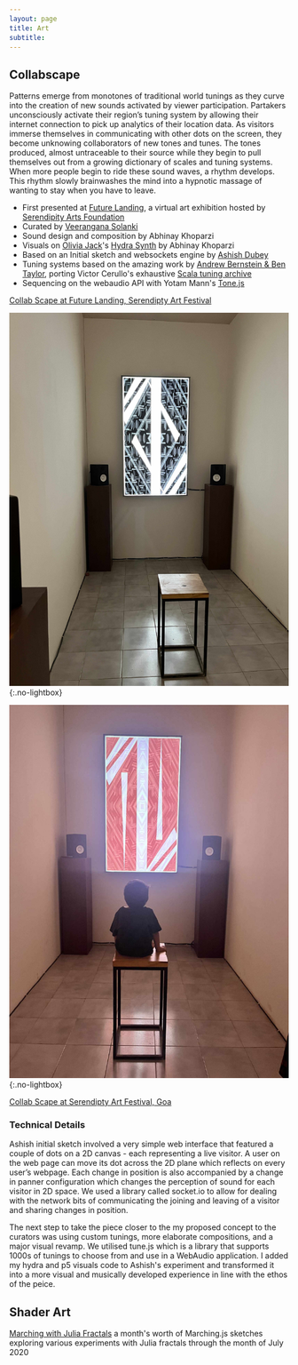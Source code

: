 ```yaml
---
layout: page
title: Art
subtitle:
---
```


## Collabscape

Patterns emerge from monotones of traditional world tunings as they curve into the creation of new sounds activated by viewer participation. Partakers unconsciously activate their region’s tuning system by allowing their internet connection to pick up analytics of their location data. As visitors immerse themselves in communicating with other dots on the screen, they become unknowing collaborators of new tones and tunes. The tones produced, almost untraceable to their source while they begin to pull themselves out from a growing dictionary of scales and tuning systems. When more people begin to ride these sound waves, a rhythm develops. This rhythm slowly brainwashes the mind into a hypnotic massage of wanting to stay when you have to leave.

* First presented at [Future Landing](http://futurelanding.serendipityartsvirtual.com/), a virtual art exhibition hosted by [Serendipity Arts Foundation](http://serendipityarts.org/)
* Curated by [Veerangana Solanki](https://www.serendipityartsfestival.com/curator/veerangana-solanki)
* Sound design and composition by Abhinay Khoparzi
* Visuals on [Olivia Jack](https://ojack.xyz)'s [Hydra Synth](https://hydra.ojack.xyz) by Abhinay Khoparzi
* Based on an Initial sketch and websockets engine by [Ashish Dubey](https://instagram.com/dash1291)
* Tuning systems based on the amazing work by [Andrew Bernstein & Ben Taylor](https://github.com/abbernie/tune/), porting Victor Cerullo's exhaustive [Scala tuning archive](https://www.huygens-fokker.org/scala/)
* Sequencing on the webaudio API with Yotam Mann's [Tone.js](http://tonejs.github.io/)

[Collab Scape at Future Landing, Serendipty Art Festival](art/collabscape/newgrab.mp4)

![Collab Scape at Serendipty Art Festival, Goa](art/collabscape/basic-install.jpg){:.no-lightbox}

![Collab Scape at Serendipty Art Festival](art/collabscape/visitors.jpg){:.no-lightbox}

[Collab Scape at Serendipty Art Festival, Goa](art/collabscape/visitors-1080p.mov)

### Technical Details

Ashish initial sketch involved a very simple web interface that featured a couple of dots on a 2D canvas - each representing a live visitor. A user on the web page can move its dot across the 2D plane which reflects on every user’s webpage. Each change in position is also accompanied by a change in panner configuration which changes the perception of sound for each visitor in 2D space. We used a library called socket.io to allow for dealing with the network bits of communicating the joining and leaving of a visitor and sharing changes in position.

The next step to take the piece closer to the my proposed concept to the curators was using custom tunings, more elaborate compositions, and a major visual revamp. We utilised tune.js which is a library that supports 1000s of tunings to choose from and use in a WebAudio application. I added my hydra and p5 visuals code to Ashish's experiment and transformed it into a more visual and musically developed experience in line with the ethos of the peice.

## Shader Art

[Marching with Julia Fractals](marching.md) a month's worth of Marching.js sketches exploring various experiments with Julia fractals through the month of July 2020